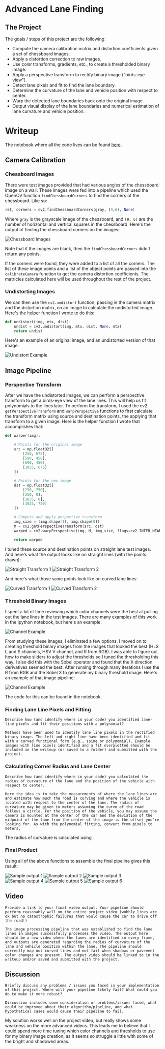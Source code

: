 # Advanced Lane Finding

## The Project

The goals / steps of this project are the following:

* Compute the camera calibration matrix and distortion coefficients given a set of chessboard images.
* Apply a distortion correction to raw images.
* Use color transforms, gradients, etc., to create a thresholded binary image.
* Apply a perspective transform to rectify binary image ("birds-eye view").
* Detect lane pixels and fit to find the lane boundary.
* Determine the curvature of the lane and vehicle position with respect to center.
* Warp the detected lane boundaries back onto the original image.
* Output visual display of the lane boundaries and numerical estimation of lane curvature and vehicle position.

# Writeup

The notebook where all the code lives can be found [here](https://github.com/rkipp1210/advanced-lane-lines/blob/master/advanced-lane-detection.ipynb).

## Camera Calibration

### Chessboard images

There were test images provided that had various angles of the chessboard image on a wall. These images were fed into a pipeline which used the OpenCV function `findChessboardCorners` to find the corners of the chessboard. Like so:

```python
ret, corners = cv2.findChessboardCorners(gray, (9,6), None)
```

Where `gray` is the grayscale image of the chessboard, and `(9, 6)` are the number of horizontal and vertical squares in the chessboard. Here's the output of finding the chessboard corners on the images:

![Chessboard Images](./output_images/chessboards.png)

Note that if the images are blank, then the `findChessboardCorners` didn't return any points.

If the corners were found, they were added to a list of all the corners. The list of these image points and a list of the object points are passed into the `calibrateCamera` function to get the camera distortion coefficients. The matricies calculated here will be used throughout the rest of the project.

### Undistorting Images

We can then use the `cv2.undistort` function, passing in the camera matrix and the distortion matrix, on an image to calculate the undistorted image. Here's the helper function I wrote to do this:

```python
def undistort(img, mtx, dist):
    undist = cv2.undistort(img, mtx, dist, None, mtx)
    return undist
```

Here's an example of an original image, and an undistorted version of that image.

![Undistort Example](./output_images/undistort.png)


## Image Pipeline

### Perspective Transform

After we have the undistorted images, we can perform a perspective transform to get a birds-eye view of the lane lines. This will help us fit polynomials to the lines later. To perform the transform, I used the cv2 `getPerspectiveTransform` and `warpPerspective` functions to first calculate the transform matrix using source and destination points, the applying that transform to a given image. Here is the helper function I wrote that accomplishes that:

```python
def warper(img):

    # Points for the original image
    src = np.float32([
        [250, 675],
        [590, 450],
        [690, 450],
        [1055, 675]
    ])

    # Points for the new image
    dst = np.float32([
        [250, 750],
        [250, 0],
        [1035, 0],
        [1035, 750]
    ])

    # Compute and apply perpective transform
    img_size = (img.shape[1], img.shape[0])
    M = cv2.getPerspectiveTransform(src, dst)
    warped = cv2.warpPerspective(img, M, img_size, flags=cv2.INTER_NEAREST)  # keep same size as input image

    return warped
```

I tuned these source and destination points on straight lane test images. And here's what the output looks like on straight lines (with the points drawn):

![Straight Transform 1](./output_images/warped_straight_lines_1.png)
![Straight Transform 2](./output_images/warped_straight_lines_2.png)

And here's what those same points look like on curved lane lines:

![Curved Transform 1](./output_images/warped_curved_lines_1.png)
![Curved Transform 2](./output_images/warped_curved_lines_2.png)

### Threshold Binary Images

I spent a lot of time reviewing which color channels were the best at pulling out the lane lines in the test images. There are many examples of this work in the ipython notebook, but here's an example:

![Channel Example](./output_images/color_channel_example.png)

From studying these images, I eliminated a few options. I moved on to creating threshold binary images from the images that looked the best (HLS L and S channels, HSV V channel, and R from RGB). I was able to figure out how to make sliders to adjust the thresholds so I tuned the thresholding this way. I also did this with the Sobel operator and found that the X direction derivatives seemed the best. After running through many iterations I use the R from RGB and the Sobel X to generate my binary threshold image. Here's an example of that image pipeline:

![Channel Example](./output_images/binary_threshold_build.png)

The code for this can be found in the notebook.


### Finding Lane Line Pixels and Fitting

```
Describe how (and identify where in your code) you identified lane-line pixels and fit their positions with a polynomial?

Methods have been used to identify lane line pixels in the rectified binary image. The left and right line have been identified and fit with a curved functional form (e.g., spine or polynomial). Example images with line pixels identified and a fit overplotted should be included in the writeup (or saved to a folder) and submitted with the project.
```







### Calculating Corner Radius and Lane Center

```
Describe how (and identify where in your code) you calculated the radius of curvature of the lane and the position of the vehicle with respect to center.

Here the idea is to take the measurements of where the lane lines are and estimate how much the road is curving and where the vehicle is located with respect to the center of the lane. The radius of curvature may be given in meters assuming the curve of the road follows a circle. For the position of the vehicle, you may assume the camera is mounted at the center of the car and the deviation of the midpoint of the lane from the center of the image is the offset you're looking for. As with the polynomial fitting, convert from pixels to meters.
```



The radius of curvature is calculated using




### Final Product

Using all of the above functions to assemble the final pipeline gives this result:

![Sample output 1](./output_images/test1-output.png)
![Sample output 2](./output_images/test2-output.png)
![Sample output 3](./output_images/test3-output.png)
![Sample output 4](./output_images/test4-output.png)
![Sample output 5](./output_images/test5-output.png)
![Sample output 6](./output_images/test6-output.png)


## Video

```
Provide a link to your final video output. Your pipeline should perform reasonably well on the entire project video (wobbly lines are ok but no catastrophic failures that would cause the car to drive off the road!)

The image processing pipeline that was established to find the lane lines in images successfully processes the video. The output here should be a new video where the lanes are identified in every frame, and outputs are generated regarding the radius of curvature of the lane and vehicle position within the lane. The pipeline should correctly map out curved lines and not fail when shadows or pavement color changes are present. The output video should be linked to in the writeup and/or saved and submitted with the project.
```





## Discussion

```
Briefly discuss any problems / issues you faced in your implementation of this project. Where will your pipeline likely fail? What could you do to make it more robust?

Discussion includes some consideration of problems/issues faced, what could be improved about their algorithm/pipeline, and what hypothetical cases would cause their pipeline to fail.
```

My solution works well on the project video, but really shows some weakness on the more advanced videos. This leads me to believe that I could spend more time tuning which color channels and thresholds to use for my binary image creation, as it seems so struggle a little with some of the bright and shadowed areas.
